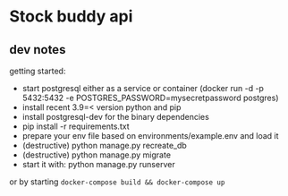 # Stock buddy api

## dev notes
getting started:
- start postgresql either as a service or container (docker run -d -p 5432:5432 -e POSTGRES_PASSWORD=mysecretpassword  postgres)
- install recent 3.9=< version python and pip
- install postgresql-dev for the binary dependencies 
- pip install -r requirements.txt
- prepare your env file based on environments/example.env and load it
- (destructive) python manage.py recreate_db
- (destructive) python manage.py migrate
- start it with: python manage.py runserver 

or by starting `docker-compose build && docker-compose up`
